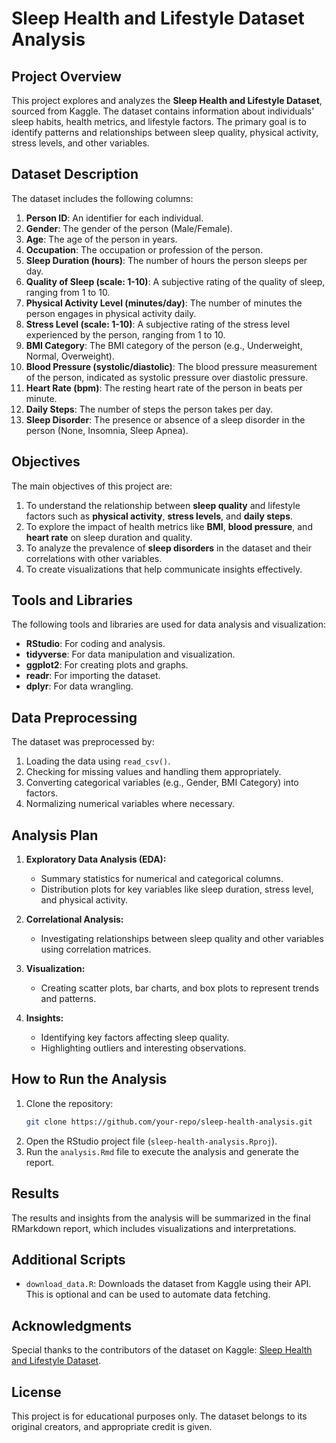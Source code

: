 # Sleep Health and Lifestyle Dataset Analysis

## Project Overview
This project explores and analyzes the **Sleep Health and Lifestyle Dataset**, sourced from Kaggle. The dataset contains information about individuals' sleep habits, health metrics, and lifestyle factors. The primary goal is to identify patterns and relationships between sleep quality, physical activity, stress levels, and other variables.

## Dataset Description
The dataset includes the following columns:

1. **Person ID**: An identifier for each individual.
2. **Gender**: The gender of the person (Male/Female).
3. **Age**: The age of the person in years.
4. **Occupation**: The occupation or profession of the person.
5. **Sleep Duration (hours)**: The number of hours the person sleeps per day.
6. **Quality of Sleep (scale: 1-10)**: A subjective rating of the quality of sleep, ranging from 1 to 10.
7. **Physical Activity Level (minutes/day)**: The number of minutes the person engages in physical activity daily.
8. **Stress Level (scale: 1-10)**: A subjective rating of the stress level experienced by the person, ranging from 1 to 10.
9. **BMI Category**: The BMI category of the person (e.g., Underweight, Normal, Overweight).
10. **Blood Pressure (systolic/diastolic)**: The blood pressure measurement of the person, indicated as systolic pressure over diastolic pressure.
11. **Heart Rate (bpm)**: The resting heart rate of the person in beats per minute.
12. **Daily Steps**: The number of steps the person takes per day.
13. **Sleep Disorder**: The presence or absence of a sleep disorder in the person (None, Insomnia, Sleep Apnea).

## Objectives
The main objectives of this project are:

1. To understand the relationship between **sleep quality** and lifestyle factors such as **physical activity**, **stress levels**, and **daily steps**.
2. To explore the impact of health metrics like **BMI**, **blood pressure**, and **heart rate** on sleep duration and quality.
3. To analyze the prevalence of **sleep disorders** in the dataset and their correlations with other variables.
4. To create visualizations that help communicate insights effectively.

## Tools and Libraries
The following tools and libraries are used for data analysis and visualization:

- **RStudio**: For coding and analysis.
- **tidyverse**: For data manipulation and visualization.
- **ggplot2**: For creating plots and graphs.
- **readr**: For importing the dataset.
- **dplyr**: For data wrangling.

## Data Preprocessing
The dataset was preprocessed by:

1. Loading the data using `read_csv()`.
2. Checking for missing values and handling them appropriately.
3. Converting categorical variables (e.g., Gender, BMI Category) into factors.
4. Normalizing numerical variables where necessary.

## Analysis Plan
1. **Exploratory Data Analysis (EDA):**
   - Summary statistics for numerical and categorical columns.
   - Distribution plots for key variables like sleep duration, stress level, and physical activity.

2. **Correlational Analysis:**
   - Investigating relationships between sleep quality and other variables using correlation matrices.

3. **Visualization:**
   - Creating scatter plots, bar charts, and box plots to represent trends and patterns.

4. **Insights:**
   - Identifying key factors affecting sleep quality.
   - Highlighting outliers and interesting observations.

## How to Run the Analysis
1. Clone the repository:
   ```bash
   git clone https://github.com/your-repo/sleep-health-analysis.git
   ```
2. Open the RStudio project file (`sleep-health-analysis.Rproj`).
3. Run the `analysis.Rmd` file to execute the analysis and generate the report.

## Results
The results and insights from the analysis will be summarized in the final RMarkdown report, which includes visualizations and interpretations.

## Additional Scripts
- `download_data.R`: Downloads the dataset from Kaggle using their API. This is optional and can be used to automate data fetching.

## Acknowledgments
Special thanks to the contributors of the dataset on Kaggle:
[Sleep Health and Lifestyle Dataset](https://www.kaggle.com/datasets/uom190346a/sleep-health-and-lifestyle-dataset).

## License
This project is for educational purposes only. The dataset belongs to its original creators, and appropriate credit is given.

